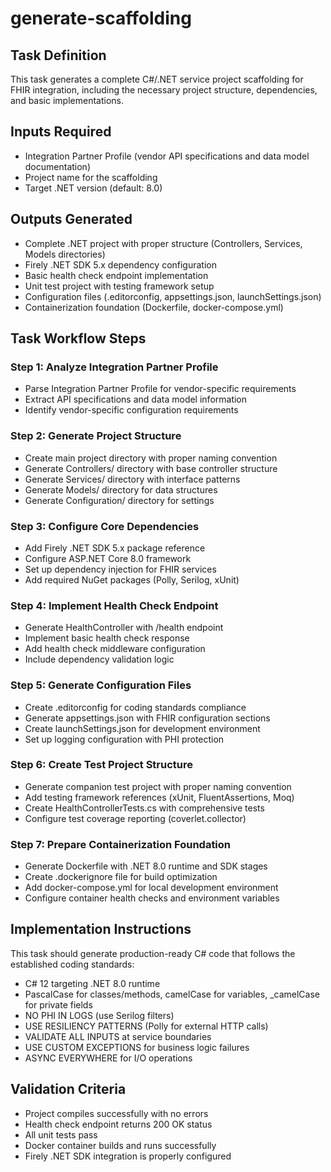 # generate-scaffolding

## Task Definition
This task generates a complete C#/.NET service project scaffolding for FHIR integration, including the necessary project structure, dependencies, and basic implementations.

## Inputs Required
- Integration Partner Profile (vendor API specifications and data model documentation)
- Project name for the scaffolding
- Target .NET version (default: 8.0)

## Outputs Generated
- Complete .NET project with proper structure (Controllers, Services, Models directories)
- Firely .NET SDK 5.x dependency configuration
- Basic health check endpoint implementation
- Unit test project with testing framework setup
- Configuration files (.editorconfig, appsettings.json, launchSettings.json)
- Containerization foundation (Dockerfile, docker-compose.yml)

## Task Workflow Steps

### Step 1: Analyze Integration Partner Profile
- Parse Integration Partner Profile for vendor-specific requirements
- Extract API specifications and data model information
- Identify vendor-specific configuration requirements

### Step 2: Generate Project Structure
- Create main project directory with proper naming convention
- Generate Controllers/ directory with base controller structure
- Generate Services/ directory with interface patterns
- Generate Models/ directory for data structures
- Generate Configuration/ directory for settings

### Step 3: Configure Core Dependencies
- Add Firely .NET SDK 5.x package reference
- Configure ASP.NET Core 8.0 framework
- Set up dependency injection for FHIR services
- Add required NuGet packages (Polly, Serilog, xUnit)

### Step 4: Implement Health Check Endpoint
- Generate HealthController with /health endpoint
- Implement basic health check response
- Add health check middleware configuration
- Include dependency validation logic

### Step 5: Generate Configuration Files
- Create .editorconfig for coding standards compliance
- Generate appsettings.json with FHIR configuration sections
- Create launchSettings.json for development environment
- Set up logging configuration with PHI protection

### Step 6: Create Test Project Structure
- Generate companion test project with proper naming convention
- Add testing framework references (xUnit, FluentAssertions, Moq)
- Create HealthControllerTests.cs with comprehensive tests
- Configure test coverage reporting (coverlet.collector)

### Step 7: Prepare Containerization Foundation
- Generate Dockerfile with .NET 8.0 runtime and SDK stages
- Create .dockerignore file for build optimization
- Add docker-compose.yml for local development environment
- Configure container health checks and environment variables

## Implementation Instructions

This task should generate production-ready C# code that follows the established coding standards:
- C# 12 targeting .NET 8.0 runtime
- PascalCase for classes/methods, camelCase for variables, _camelCase for private fields
- NO PHI IN LOGS (use Serilog filters)
- USE RESILIENCY PATTERNS (Polly for external HTTP calls)
- VALIDATE ALL INPUTS at service boundaries
- USE CUSTOM EXCEPTIONS for business logic failures
- ASYNC EVERYWHERE for I/O operations

## Validation Criteria
- Project compiles successfully with no errors
- Health check endpoint returns 200 OK status
- All unit tests pass
- Docker container builds and runs successfully
- Firely .NET SDK integration is properly configured